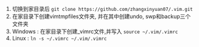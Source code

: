 1. 切换到家目录后 `git clone https://github.com/zhangxinyuan07/.vim.git`
2. 在家目录下创建vimtmpfiles文件夹, 并在其中创建undo, swp和backup三个文件夹
3. Windows : 在家目录下创建_vimrc文件,并写入 `source ~/.vim/.vimrc`
4. Linux : `ln -s ~/.vimrc ~/.vim/.vimrc`
